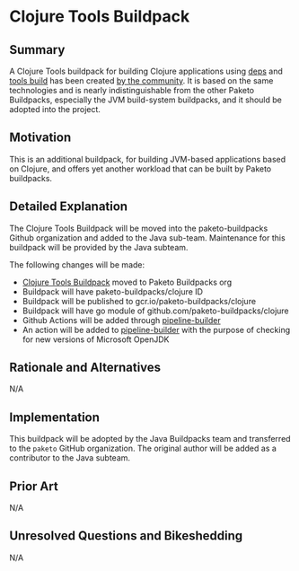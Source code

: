 # Clojure Tools Buildpack

## Summary

A Clojure Tools buildpack for building Clojure applications using [deps][d] and [tools build][t] has been created [by the community][b].  It is based on the same technologies and is nearly indistinguishable from the other Paketo Buildpacks, especially the JVM build-system buildpacks, and it should be adopted into the project.

[d]: https://clojure.org/guides/deps_and_cli
[t]: https://clojure.org/guides/tools_build
[b]: https://github.com/eddumelendez/clojure

## Motivation

This is an additional buildpack, for building JVM-based applications based on Clojure, and offers yet another workload that can be built by Paketo buildpacks.

## Detailed Explanation

The Clojure Tools Buildpack will be moved into the paketo-buildpacks Github organization and added to the Java sub-team. Maintenance for this buildpack will be provided by the Java subteam.

The following changes will be made:

* [Clojure Tools Buildpack][b] moved to Paketo Buildpacks org
* Buildpack will have paketo-buildpacks/clojure ID
* Buildpack will be published to gcr.io/paketo-buildpacks/clojure
* Buildpack will have go module of github.com/paketo-buildpacks/clojure
* Github Actions will be added through [pipeline-builder][p]
* An action will be added to [pipeline-builder][p] with the purpose of checking for new versions of Microsoft OpenJDK

[b]: https://github.com/eddumelendez/clojure
[p]: https://github.com/paketo-buildpacks/pipeline-builder

## Rationale and Alternatives

N/A

## Implementation

This buildpack will be adopted by the Java Buildpacks team and transferred to the `paketo` GitHub organization.  The original author will be added as a contributor to the Java subteam.

## Prior Art

N/A

## Unresolved Questions and Bikeshedding

N/A
